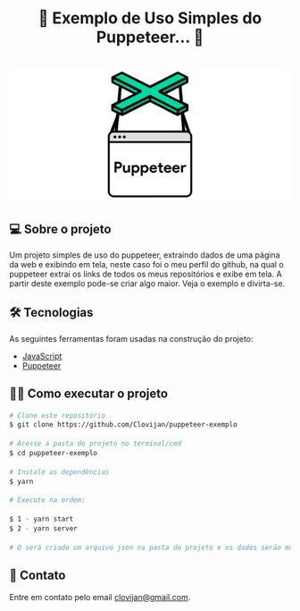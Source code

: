 <h1 align="center"> 
	🚧 Exemplo de Uso Simples do Puppeteer... 🚧
</h1>
<h1 align="center">
    <img alt="Puppeteer" title="#Puppeteer" widht='100px'src="./assets/banner.png" />
</h1>

## 💻 Sobre o projeto
  Um projeto simples de uso do puppeteer, extraindo dados de uma página da web e exibindo em tela, neste caso foi o meu perfil do github, na qual o puppeteer extrai os links de todos os meus repositórios e exibe em tela. A partir deste exemplo pode-se criar algo maior.
  Veja o exemplo e divirta-se.

## 🛠 Tecnologias

As seguintes ferramentas foram usadas na construção do projeto:

- [JavaScript][js]
- [Puppeteer][pupp]

## 👍🏿 Como executar o projeto

```bash
# Clone este repositório
$ git clone https://github.com/Clovijan/puppeteer-exemplo

# Acesse a pasta do projeto no terminal/cmd
$ cd puppeteer-exemplo

# Instale as dependências
$ yarn

# Execute na ordem:

$ 1 - yarn start
$ 2 - yarn server

# O será criado um arquivo json na pasta do projeto e os dados serão mostrados na tela
```

## 📨 Contato

Entre em contato pelo email clovijan@gmail.com.


[js]: https://www.javascript.com/
[pupp]: https://pptr.dev/
